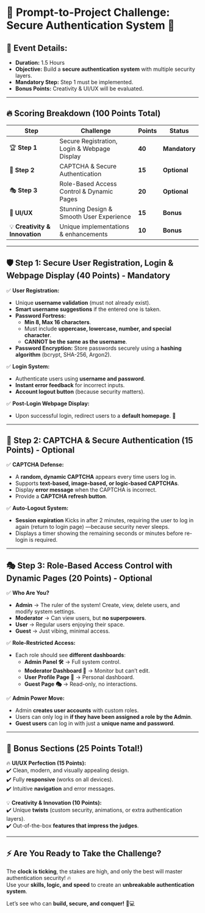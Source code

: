 # 🚀 Prompt-to-Project Challenge: Secure Authentication System 🔐

## **📅 Event Details:**
- **Duration:** 1.5 Hours
- **Objective:** Build a **secure authentication system** with multiple security layers.
- **Mandatory Step:** Step 1 must be implemented.
- **Bonus Points:** Creativity & UI/UX will be evaluated.

---

## **🔥 Scoring Breakdown (100 Points Total)**

| Step | Challenge | Points | Status |
|------|------------|--------|--------|
| 🏆 **Step 1** | Secure Registration, Login & Webpage Display | **40** | **Mandatory** |
| 🔐 **Step 2** | CAPTCHA & Secure Authentication | **15** | **Optional** |
| 🎭 **Step 3** | Role-Based Access Control & Dynamic Pages | **20** | **Optional** |
| 🎨 **UI/UX** | Stunning Design & Smooth User Experience | **15** | **Bonus** |
| 💡 **Creativity & Innovation** | Unique implementations & enhancements | **10** | **Bonus** |

---

## **🛡️ Step 1: Secure User Registration, Login & Webpage Display (40 Points) - Mandatory**

✅ **User Registration:**  
- Unique **username validation** (must not already exist).  
- **Smart username suggestions** if the entered one is taken.  
- **Password Fortress:**  
  - **Min 8, Max 16 characters**.  
  - Must include **uppercase, lowercase, number, and special character**.  
  - **CANNOT be the same as the username**.  
- **Password Encryption:** Store passwords securely using a **hashing algorithm** (bcrypt, SHA-256, Argon2).  

✅ **Login System:**  
- Authenticate users using **username and password**.  
- **Instant error feedback** for incorrect inputs.  
- **Account logout button** (because security matters).  

✅ **Post-Login Webpage Display:**  
- Upon successful login, redirect users to a **default homepage**. 🎉  

---

## **🤖 Step 2: CAPTCHA & Secure Authentication (15 Points) - Optional**

✅ **CAPTCHA Defense:**  
- A **random, dynamic CAPTCHA** appears every time users log in.  
- Supports **text-based, image-based, or logic-based CAPTCHAs**.  
- Display **error message** when the CAPTCHA is incorrect.  
- Provide a **CAPTCHA refresh button**.  

✅ **Auto-Logout System:**  
- **Session expiration** Kicks in after 2 minutes, requiring the user to log in again (return to login page) —because security never sleeps. 
- Displays a timer showing the remaining seconds or minutes before re-login is required.

---

## **🎭 Step 3: Role-Based Access Control with Dynamic Pages (20 Points) - Optional**

✅ **Who Are You?**  
- **Admin** → The ruler of the system! Create, view, delete users, and modify system settings.  
- **Moderator** → Can view users, but **no superpowers**.  
- **User** → Regular users enjoying their space.  
- **Guest** → Just vibing, minimal access.  

✅ **Role-Restricted Access:**  
- Each role should see **different dashboards**:  
  - **Admin Panel 🛠️** → Full system control.  
  - **Moderator Dashboard 👀** → Monitor but can’t edit.  
  - **User Profile Page 👤** → Personal dashboard.  
  - **Guest Page 🎭** → Read-only, no interactions.  

✅ **Admin Power Move:**  
- Admin **creates user accounts** with custom roles.  
- Users can only log in **if they have been assigned a role by the Admin**.  
- **Guest users** can log in with just a **unique name and password**.  

---

## **💎 Bonus Sections (25 Points Total!)**

🔥 **UI/UX Perfection (15 Points):**  
✔️ Clean, modern, and visually appealing design.  
✔️ Fully **responsive** (works on all devices).  
✔️ Intuitive **navigation** and error messages.  

💡 **Creativity & Innovation (10 Points):**  
✔️ Unique **twists** (custom security, animations, or extra authentication layers).  
✔️ Out-of-the-box **features that impress the judges**.  

---

## **⚡ Are You Ready to Take the Challenge?**
The **clock is ticking**, the stakes are high, and only the best will master authentication security! 🔥  
Use your **skills, logic, and speed** to create an **unbreakable authentication system**.  

Let’s see who can **build, secure, and conquer!** 🚀💻
